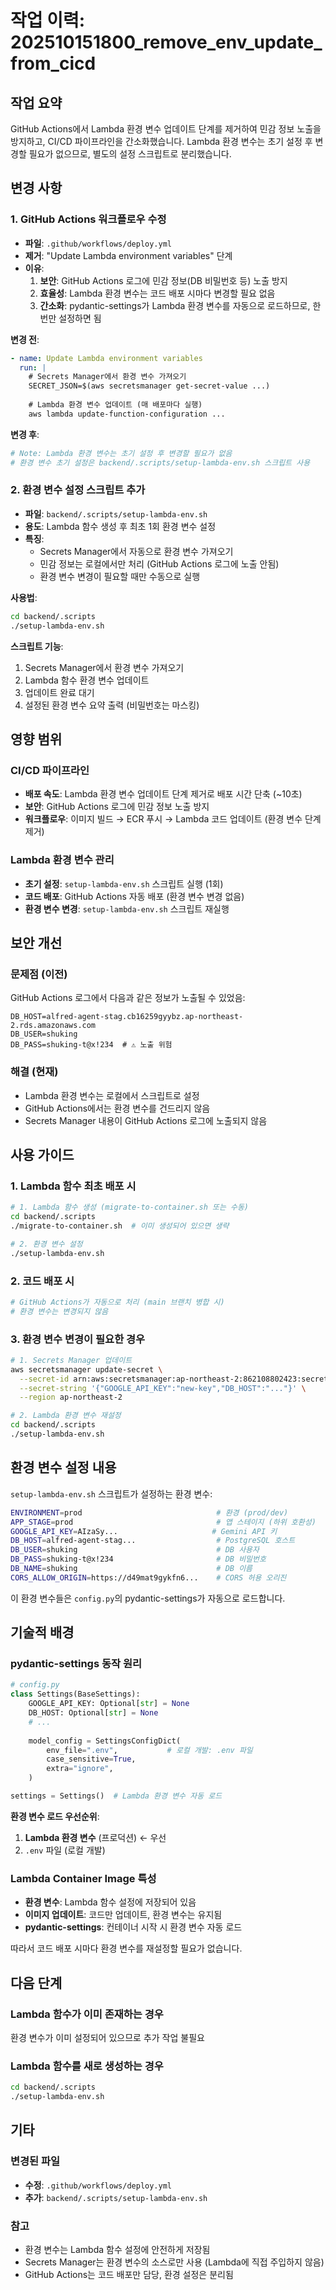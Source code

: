 # 작업 이력: 202510151800_remove_env_update_from_cicd

## 작업 요약
GitHub Actions에서 Lambda 환경 변수 업데이트 단계를 제거하여 민감 정보 노출을 방지하고, CI/CD 파이프라인을 간소화했습니다. Lambda 환경 변수는 초기 설정 후 변경할 필요가 없으므로, 별도의 설정 스크립트로 분리했습니다.

## 변경 사항

### 1. GitHub Actions 워크플로우 수정
- **파일**: `.github/workflows/deploy.yml`
- **제거**: "Update Lambda environment variables" 단계
- **이유**:
  1. **보안**: GitHub Actions 로그에 민감 정보(DB 비밀번호 등) 노출 방지
  2. **효율성**: Lambda 환경 변수는 코드 배포 시마다 변경할 필요 없음
  3. **간소화**: pydantic-settings가 Lambda 환경 변수를 자동으로 로드하므로, 한 번만 설정하면 됨

**변경 전**:
```yaml
- name: Update Lambda environment variables
  run: |
    # Secrets Manager에서 환경 변수 가져오기
    SECRET_JSON=$(aws secretsmanager get-secret-value ...)
    
    # Lambda 환경 변수 업데이트 (매 배포마다 실행)
    aws lambda update-function-configuration ...
```

**변경 후**:
```yaml
# Note: Lambda 환경 변수는 초기 설정 후 변경할 필요가 없음
# 환경 변수 초기 설정은 backend/.scripts/setup-lambda-env.sh 스크립트 사용
```

### 2. 환경 변수 설정 스크립트 추가
- **파일**: `backend/.scripts/setup-lambda-env.sh`
- **용도**: Lambda 함수 생성 후 최초 1회 환경 변수 설정
- **특징**:
  - Secrets Manager에서 자동으로 환경 변수 가져오기
  - 민감 정보는 로컬에서만 처리 (GitHub Actions 로그에 노출 안됨)
  - 환경 변수 변경이 필요할 때만 수동으로 실행

**사용법**:
```bash
cd backend/.scripts
./setup-lambda-env.sh
```

**스크립트 기능**:
1. Secrets Manager에서 환경 변수 가져오기
2. Lambda 함수 환경 변수 업데이트
3. 업데이트 완료 대기
4. 설정된 환경 변수 요약 출력 (비밀번호는 마스킹)

## 영향 범위

### CI/CD 파이프라인
- **배포 속도**: Lambda 환경 변수 업데이트 단계 제거로 배포 시간 단축 (~10초)
- **보안**: GitHub Actions 로그에 민감 정보 노출 방지
- **워크플로우**: 이미지 빌드 → ECR 푸시 → Lambda 코드 업데이트 (환경 변수 단계 제거)

### Lambda 환경 변수 관리
- **초기 설정**: `setup-lambda-env.sh` 스크립트 실행 (1회)
- **코드 배포**: GitHub Actions 자동 배포 (환경 변수 변경 없음)
- **환경 변수 변경**: `setup-lambda-env.sh` 스크립트 재실행

## 보안 개선

### 문제점 (이전)
GitHub Actions 로그에서 다음과 같은 정보가 노출될 수 있었음:
```
DB_HOST=alfred-agent-stag.cb16259gyybz.ap-northeast-2.rds.amazonaws.com
DB_USER=shuking
DB_PASS=shuking-t@x!234  # ⚠️ 노출 위험
```

### 해결 (현재)
- Lambda 환경 변수는 로컬에서 스크립트로 설정
- GitHub Actions에서는 환경 변수를 건드리지 않음
- Secrets Manager 내용이 GitHub Actions 로그에 노출되지 않음

## 사용 가이드

### 1. Lambda 함수 최초 배포 시

```bash
# 1. Lambda 함수 생성 (migrate-to-container.sh 또는 수동)
cd backend/.scripts
./migrate-to-container.sh  # 이미 생성되어 있으면 생략

# 2. 환경 변수 설정
./setup-lambda-env.sh
```

### 2. 코드 배포 시

```bash
# GitHub Actions가 자동으로 처리 (main 브랜치 병합 시)
# 환경 변수는 변경되지 않음
```

### 3. 환경 변수 변경이 필요한 경우

```bash
# 1. Secrets Manager 업데이트
aws secretsmanager update-secret \
  --secret-id arn:aws:secretsmanager:ap-northeast-2:862108802423:secret:shuking-QbyWZz \
  --secret-string '{"GOOGLE_API_KEY":"new-key","DB_HOST":"..."}' \
  --region ap-northeast-2

# 2. Lambda 환경 변수 재설정
cd backend/.scripts
./setup-lambda-env.sh
```

## 환경 변수 설정 내용

`setup-lambda-env.sh` 스크립트가 설정하는 환경 변수:

```bash
ENVIRONMENT=prod                              # 환경 (prod/dev)
APP_STAGE=prod                                # 앱 스테이지 (하위 호환성)
GOOGLE_API_KEY=AIzaSy...                     # Gemini API 키
DB_HOST=alfred-agent-stag...                  # PostgreSQL 호스트
DB_USER=shuking                               # DB 사용자
DB_PASS=shuking-t@x!234                       # DB 비밀번호
DB_NAME=shuking                               # DB 이름
CORS_ALLOW_ORIGIN=https://d49mat9gykfn6...    # CORS 허용 오리진
```

이 환경 변수들은 `config.py`의 pydantic-settings가 자동으로 로드합니다.

## 기술적 배경

### pydantic-settings 동작 원리

```python
# config.py
class Settings(BaseSettings):
    GOOGLE_API_KEY: Optional[str] = None
    DB_HOST: Optional[str] = None
    # ...
    
    model_config = SettingsConfigDict(
        env_file=".env",           # 로컬 개발: .env 파일
        case_sensitive=True,
        extra="ignore",
    )

settings = Settings()  # Lambda 환경 변수 자동 로드
```

**환경 변수 로드 우선순위**:
1. **Lambda 환경 변수** (프로덕션) ← 우선
2. `.env` 파일 (로컬 개발)

### Lambda Container Image 특성

- **환경 변수**: Lambda 함수 설정에 저장되어 있음
- **이미지 업데이트**: 코드만 업데이트, 환경 변수는 유지됨
- **pydantic-settings**: 컨테이너 시작 시 환경 변수 자동 로드

따라서 코드 배포 시마다 환경 변수를 재설정할 필요가 없습니다.

## 다음 단계

### Lambda 함수가 이미 존재하는 경우
환경 변수가 이미 설정되어 있으므로 추가 작업 불필요

### Lambda 함수를 새로 생성하는 경우
```bash
cd backend/.scripts
./setup-lambda-env.sh
```

## 기타

### 변경된 파일
- **수정**: `.github/workflows/deploy.yml`
- **추가**: `backend/.scripts/setup-lambda-env.sh`

### 참고
- 환경 변수는 Lambda 함수 설정에 안전하게 저장됨
- Secrets Manager는 환경 변수의 소스로만 사용 (Lambda에 직접 주입하지 않음)
- GitHub Actions는 코드 배포만 담당, 환경 설정은 분리됨

